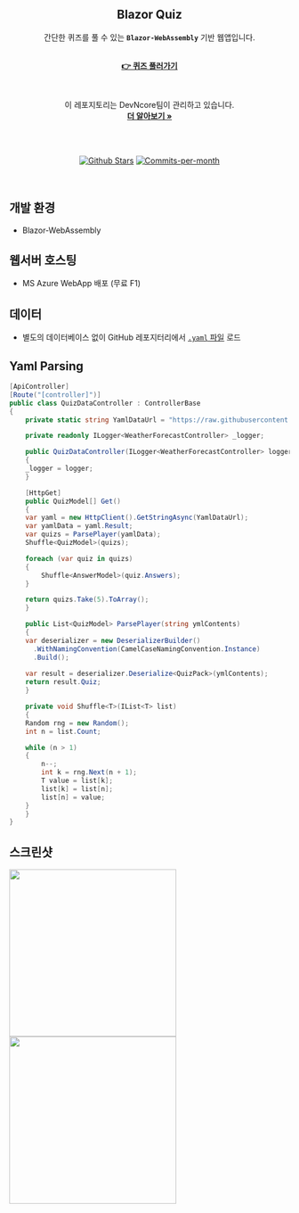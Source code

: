 <div align=center>
  <h2>Blazor Quiz</h2>
  간단한 퀴즈를 풀 수 있는 <b><code>Blazor-WebAssembly</code></b> 기반 웹앱입니다.
	
  <br/>
  <br/>
  
  <a href="https://blazor-quiz.azurewebsites.net/Quiz"><strong>👉 퀴즈 풀러가기</strong></a>
 
  <br/>
 
  이 레포지토리는 DevNcore팀이 관리하고 있습니다.
  <br />
  <a href="https://github.com/devncore/devncore"><strong>더 알아보기 »</strong></a>
 
  <br />
  <br />
 
  <p align="center">
   <a href="https://github.com/devncore/blazor-quiz/stargazers"><img src="https://img.shields.io/github/stars/devncore/blazor-quiz" alt="Github Stars"></a>
   <a href="https://github.com/devncore/blazor-quiz/pulse"><img src="https://img.shields.io/github/commit-activity/m/devncore/blazor-quiz" alt="Commits-per-month"></a>
 </p>
</div>

  <br />

## 개발 환경
- Blazor-WebAssembly

## 웹서버 호스팅
- MS Azure WebApp 배포 (무료 F1)

## 데이터
- 별도의 데이터베이스 없이 GitHub 레포지터리에서 [`.yaml` 파일](https://github.com/devncore/blazor-quiz/blob/master/data/quiz-basic.yml) 로드  
  
## Yaml Parsing

```csharp
[ApiController]
[Route("[controller]")]
public class QuizDataController : ControllerBase
{
    private static string YamlDataUrl = "https://raw.githubusercontent.com/devncore/blazor-quiz/master/data/quiz-basic.yml";

    private readonly ILogger<WeatherForecastController> _logger;

    public QuizDataController(ILogger<WeatherForecastController> logger)
    {
	_logger = logger;
    }

    [HttpGet]
    public QuizModel[] Get()
    {
 	var yaml = new HttpClient().GetStringAsync(YamlDataUrl);
	var yamlData = yaml.Result;
	var quizs = ParsePlayer(yamlData);
	Shuffle<QuizModel>(quizs);

	foreach (var quiz in quizs)
	{
	    Shuffle<AnswerModel>(quiz.Answers);
	}

	return quizs.Take(5).ToArray();
    }

    public List<QuizModel> ParsePlayer(string ymlContents)
    {
	var deserializer = new DeserializerBuilder()
	  .WithNamingConvention(CamelCaseNamingConvention.Instance)
	  .Build();
	
	var result = deserializer.Deserialize<QuizPack>(ymlContents);
	return result.Quiz;
    }

    private void Shuffle<T>(IList<T> list)
    {
	Random rng = new Random();
	int n = list.Count;

	while (n > 1) 
	{
	    n--;
	    int k = rng.Next(n + 1);
	    T value = list[k];
	    list[k] = list[n];
	    list[n] = value;
	}
    }
}
```

## 스크린샷

<img src="https://user-images.githubusercontent.com/74305823/129328930-6ca3e1e5-83f6-429a-af6a-63d81bd28624.png" width="300" align="center"/>

<img src="https://user-images.githubusercontent.com/74305823/129329047-0e6dd8ae-f0a4-4536-a18e-ccedf3f8033a.png" width="300" align="center"/>
	
  <br/>
